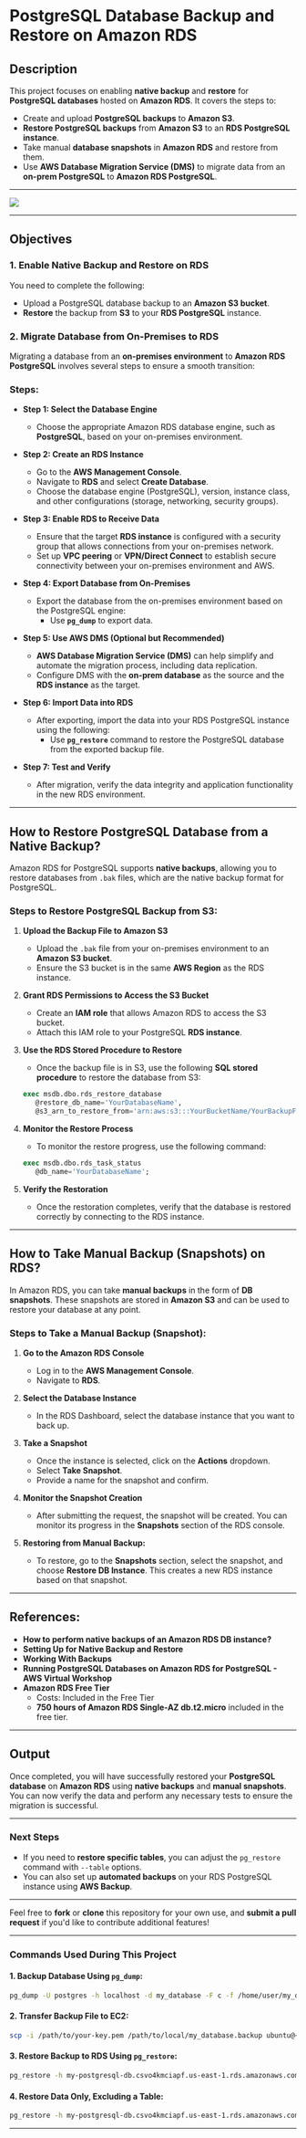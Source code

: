 
# PostgreSQL Database Backup and Restore on Amazon RDS

## Description

This project focuses on enabling **native backup** and **restore** for **PostgreSQL databases** hosted on **Amazon RDS**. It covers the steps to:
- Create and upload **PostgreSQL backups** to **Amazon S3**.
- **Restore PostgreSQL backups** from **Amazon S3** to an **RDS PostgreSQL instance**.
- Take manual **database snapshots** in **Amazon RDS** and restore from them.
- Use **AWS Database Migration Service (DMS)** to migrate data from an **on-prem PostgreSQL** to **Amazon RDS PostgreSQL**.

---

<img src="https://github.com/vrajkmrpatel/psql_backup_AMZ_RDS/blob/main/postgresRDSBackup.png"></img>

---

## Objectives

### 1. Enable Native Backup and Restore on RDS
You need to complete the following:
- Upload a PostgreSQL database backup to an **Amazon S3 bucket**.
- **Restore** the backup from **S3** to your **RDS PostgreSQL** instance.

### 2. Migrate Database from On-Premises to RDS

Migrating a database from an **on-premises environment** to **Amazon RDS PostgreSQL** involves several steps to ensure a smooth transition:

### Steps:
- **Step 1: Select the Database Engine**
  - Choose the appropriate Amazon RDS database engine, such as **PostgreSQL**, based on your on-premises environment.

- **Step 2: Create an RDS Instance**
  - Go to the **AWS Management Console**.
  - Navigate to **RDS** and select **Create Database**.
  - Choose the database engine (PostgreSQL), version, instance class, and other configurations (storage, networking, security groups).

- **Step 3: Enable RDS to Receive Data**
  - Ensure that the target **RDS instance** is configured with a security group that allows connections from your on-premises network.
  - Set up **VPC peering** or **VPN/Direct Connect** to establish secure connectivity between your on-premises environment and AWS.

- **Step 4: Export Database from On-Premises**
  - Export the database from the on-premises environment based on the PostgreSQL engine:
    - Use **`pg_dump`** to export data.

- **Step 5: Use AWS DMS (Optional but Recommended)**
  - **AWS Database Migration Service (DMS)** can help simplify and automate the migration process, including data replication.
  - Configure DMS with the **on-prem database** as the source and the **RDS instance** as the target.

- **Step 6: Import Data into RDS**
  - After exporting, import the data into your RDS PostgreSQL instance using the following:
    - Use **`pg_restore`** command to restore the PostgreSQL database from the exported backup file.

- **Step 7: Test and Verify**
  - After migration, verify the data integrity and application functionality in the new RDS environment.

---

## How to Restore PostgreSQL Database from a Native Backup?

Amazon RDS for PostgreSQL supports **native backups**, allowing you to restore databases from `.bak` files, which are the native backup format for PostgreSQL.

### Steps to Restore PostgreSQL Backup from S3:

1. **Upload the Backup File to Amazon S3**
   - Upload the `.bak` file from your on-premises environment to an **Amazon S3 bucket**.
   - Ensure the S3 bucket is in the same **AWS Region** as the RDS instance.

2. **Grant RDS Permissions to Access the S3 Bucket**
   - Create an **IAM role** that allows Amazon RDS to access the S3 bucket.
   - Attach this IAM role to your PostgreSQL **RDS instance**.

3. **Use the RDS Stored Procedure to Restore**
   - Once the backup file is in S3, use the following **SQL stored procedure** to restore the database from S3:
   ```sql
   exec msdb.dbo.rds_restore_database 
      @restore_db_name='YourDatabaseName', 
      @s3_arn_to_restore_from='arn:aws:s3:::YourBucketName/YourBackupFile.bak';
   ```

4. **Monitor the Restore Process**
   - To monitor the restore progress, use the following command:
   ```sql
   exec msdb.dbo.rds_task_status 
      @db_name='YourDatabaseName';
   ```

5. **Verify the Restoration**
   - Once the restoration completes, verify that the database is restored correctly by connecting to the RDS instance.

---

## How to Take Manual Backup (Snapshots) on RDS?

In Amazon RDS, you can take **manual backups** in the form of **DB snapshots**. These snapshots are stored in **Amazon S3** and can be used to restore your database at any point.

### Steps to Take a Manual Backup (Snapshot):

1. **Go to the Amazon RDS Console**
   - Log in to the **AWS Management Console**.
   - Navigate to **RDS**.

2. **Select the Database Instance**
   - In the RDS Dashboard, select the database instance that you want to back up.

3. **Take a Snapshot**
   - Once the instance is selected, click on the **Actions** dropdown.
   - Select **Take Snapshot**.
   - Provide a name for the snapshot and confirm.

4. **Monitor the Snapshot Creation**
   - After submitting the request, the snapshot will be created. You can monitor its progress in the **Snapshots** section of the RDS console.

5. **Restoring from Manual Backup:**
   - To restore, go to the **Snapshots** section, select the snapshot, and choose **Restore DB Instance**. This creates a new RDS instance based on that snapshot.

---

## References:

- **How to perform native backups of an Amazon RDS DB instance?**
- **Setting Up for Native Backup and Restore**
- **Working With Backups**
- **Running PostgreSQL Databases on Amazon RDS for PostgreSQL - AWS Virtual Workshop**
- **Amazon RDS Free Tier**
  - Costs: Included in the Free Tier
  - **750 hours of Amazon RDS Single-AZ db.t2.micro** included in the free tier.


---

## Output

Once completed, you will have successfully restored your **PostgreSQL database** on **Amazon RDS** using **native backups** and **manual snapshots**. You can now verify the data and perform any necessary tests to ensure the migration is successful.

---

### **Next Steps**

- If you need to **restore specific tables**, you can adjust the `pg_restore` command with `--table` options.
- You can also set up **automated backups** on your RDS PostgreSQL instance using **AWS Backup**.

---

Feel free to **fork** or **clone** this repository for your own use, and **submit a pull request** if you'd like to contribute additional features!

---

### **Commands Used During This Project**

#### **1. Backup Database Using `pg_dump`**:

```bash
pg_dump -U postgres -h localhost -d my_database -F c -f /home/user/my_database.backup
```

#### **2. Transfer Backup File to EC2**:

```bash
scp -i /path/to/your-key.pem /path/to/local/my_database.backup ubuntu@<EC2_public_IP>:/home/ubuntu/
```

#### **3. Restore Backup to RDS Using `pg_restore`**:

```bash
pg_restore -h my-postgresql-db.csvo4kmciapf.us-east-1.rds.amazonaws.com -U postgres -d postgres --no-owner -v /home/ubuntu/my_database.backup
```

#### **4. Restore Data Only, Excluding a Table**:

```bash
pg_restore -h my-postgresql-db.csvo4kmciapf.us-east-1.rds.amazonaws.com -U postgres -d postgres --data-only -v --exclude-table=public.lineitem /home/ubuntu/my_database.backup
```

---
